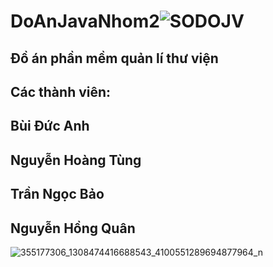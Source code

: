 # DoAnJavaNhom2![SODOJV](https://github.com/CT070303DAnh/DoAnJavaNhom2/assets/134196542/dba013b3-bf2e-4cdb-9b67-617b7a224fa9)
## Đồ án phần mềm quản lí thư viện

## Các thành viên:
## Bùi Đức Anh
## Nguyễn Hoàng Tùng 
## Trần Ngọc Bảo
## Nguyễn Hồng Quân 
![355177306_1308474416688543_4100551289694877964_n](https://github.com/CT070303DAnh/DoAnJavaNhom2/assets/134196542/7080334f-e089-4a14-b959-f89c1296c11b)
